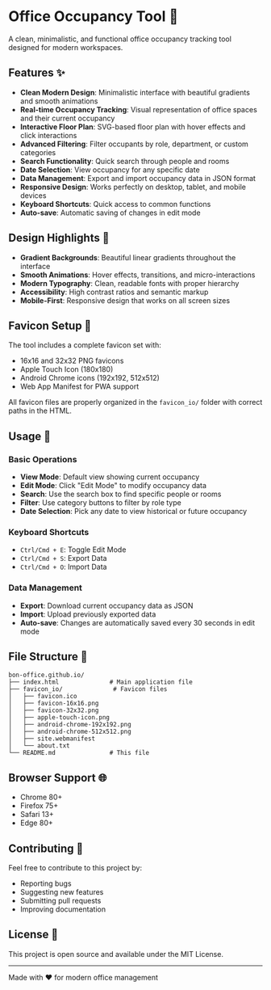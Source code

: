 # Office Occupancy Tool 🏢

A clean, minimalistic, and functional office occupancy tracking tool designed for modern workspaces.

## Features ✨

- **Clean Modern Design**: Minimalistic interface with beautiful gradients and smooth animations
- **Real-time Occupancy Tracking**: Visual representation of office spaces and their current occupancy
- **Interactive Floor Plan**: SVG-based floor plan with hover effects and click interactions
- **Advanced Filtering**: Filter occupants by role, department, or custom categories
- **Search Functionality**: Quick search through people and rooms
- **Date Selection**: View occupancy for any specific date
- **Data Management**: Export and import occupancy data in JSON format
- **Responsive Design**: Works perfectly on desktop, tablet, and mobile devices
- **Keyboard Shortcuts**: Quick access to common functions
- **Auto-save**: Automatic saving of changes in edit mode

## Design Highlights 🎨

- **Gradient Backgrounds**: Beautiful linear gradients throughout the interface
- **Smooth Animations**: Hover effects, transitions, and micro-interactions
- **Modern Typography**: Clean, readable fonts with proper hierarchy
- **Accessibility**: High contrast ratios and semantic markup
- **Mobile-First**: Responsive design that works on all screen sizes

## Favicon Setup 🔗

The tool includes a complete favicon set with:
- 16x16 and 32x32 PNG favicons
- Apple Touch Icon (180x180)
- Android Chrome icons (192x192, 512x512)
- Web App Manifest for PWA support

All favicon files are properly organized in the `favicon_io/` folder with correct paths in the HTML.

## Usage 📱

### Basic Operations
- **View Mode**: Default view showing current occupancy
- **Edit Mode**: Click "Edit Mode" to modify occupancy data
- **Search**: Use the search box to find specific people or rooms
- **Filter**: Use category buttons to filter by role type
- **Date Selection**: Pick any date to view historical or future occupancy

### Keyboard Shortcuts
- `Ctrl/Cmd + E`: Toggle Edit Mode
- `Ctrl/Cmd + S`: Export Data
- `Ctrl/Cmd + O`: Import Data

### Data Management
- **Export**: Download current occupancy data as JSON
- **Import**: Upload previously exported data
- **Auto-save**: Changes are automatically saved every 30 seconds in edit mode

## File Structure 📁

```
bon-office.github.io/
├── index.html              # Main application file
├── favicon_io/              # Favicon files
│   ├── favicon.ico
│   ├── favicon-16x16.png
│   ├── favicon-32x32.png
│   ├── apple-touch-icon.png
│   ├── android-chrome-192x192.png
│   ├── android-chrome-512x512.png
│   ├── site.webmanifest
│   └── about.txt
└── README.md               # This file
```

## Browser Support 🌐

- Chrome 80+
- Firefox 75+
- Safari 13+
- Edge 80+

## Contributing 🤝

Feel free to contribute to this project by:
- Reporting bugs
- Suggesting new features
- Submitting pull requests
- Improving documentation

## License 📄

This project is open source and available under the MIT License.

---

Made with ❤️ for modern office management
